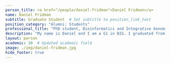 ```yaml
---
person_title: <a href="/people/daniel-fridman">Daniel Fridman</a>
name: Daniel Fridman
subtitle: Graduate Student  # Set subtitle to position_link_text
position_category: "Alumni: Students"
professional_title: "PhD student, Bioinformatics and Integrative Genomics (BIG), G1"
description: "My name is Daniel and I am a G1 in BIG. I graduated from Yale in 2020 with a degree in Statistics and Data Science. While at Yale, I worked in the Joe Howard lab where I applied Bayesian inference and MCMC algorithms to study neural dendrite morphogenesis in fruit flies. Following Yale, I took on a role as an associate computational biologist at the Broad Institute, where I worked on genomic and transcriptomic privacy in the Hoon Cho lab. Currently, I am interested in functional genomics, epigenomics, and 3D chromatin organization. I am looking forward to my rotation in the Park Lab!"
layout: person
academic: 10  # Updated academic field
image: ./img/daniel-fridman.jpg
hide_footer: true
---
```

